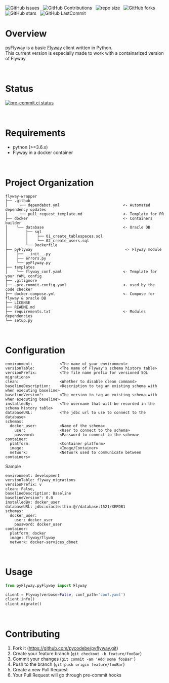 ![GitHub issues](https://img.shields.io/github/issues/pycodebe/pyFlyway?&labelColor=black&color=eb3b5a&label=Issues&logo=issues&logoColor=black&style=for-the-badge) &nbsp;
![GitHub Contributions](https://img.shields.io/github/contributors/pycodebe/pyFlyway?&labelColor=black&color=8854d0&style=for-the-badge) &nbsp;
![repo size](https://img.shields.io/github/repo-size/pycodebe/pyFlyway?label=Repo%20Size&style=for-the-badge&labelColor=black&color=20bf6b) &nbsp;
![GitHub forks](https://img.shields.io/github/forks/pycodebe/pyFlyway?&labelColor=black&color=0fb9b1&style=for-the-badge) &nbsp;
![GitHub stars](https://img.shields.io/github/stars/pycodebe/pyFlyway?&labelColor=black&color=f7b731&style=for-the-badge) &nbsp;
![GitHub LastCommit](https://img.shields.io/github/last-commit/pycodebe/pyFlyway?logo=github&labelColor=black&color=d1d8e0&style=for-the-badge) &nbsp;


Overview
========

pyFlyway is a basic [Flyway](https://flywaydb.org/) client written in Python. <br />
This current version is especially made to work with a containarized version of Flyway

<br />

Status
======

[![pre-commit.ci status](https://results.pre-commit.ci/badge/github/pycodebe/pyFlyway/master.svg)](https://results.pre-commit.ci/latest/github/pycodebe/pyFlyway/master)

<br />

Requirements
============
* python (>=3.6.x)
* Flyway in a docker container


<br />

Project Organization
====================

    flyway-wrapper
    ├── .github
    │     ├── dependabot.yml                            <- Automated dependency updates
    │     └── pull_request_template.md                  <- Template for PR
    ├── docker                                          <- Containers builder
    │    └── database                                   <- Oracle DB
    │        ├── sql
    │        │    ├── 01_create_tablespaces.sql
    │        │    └── 02_create_users.sql
    │        └── Dockerfile
    ├── pyFlyway                                         <- Flyway module
    │    ├── __init__.py
    │    ├── errors.py
    │    └── pyFlyway.py
    ├── templates
    │    └── flyway_conf.yaml                           <- Template for your YAML config
    ├── .gitignore
    ├── .pre-commit-config.yaml                         <- used by the code checker
    ├── docker-compose.yml                              <- Compose for flyway & oracle DB
    ├── LICENSE
    ├── README.md
    ├── requirements.txt                                <- Modules dependencies
    └── setup.py

<br />

Configuration
=============

```
environment:            <The name of your environment>
versionTable:           <The name of Flyway’s schema history table>
versionPrefix:          <The file name prefix for versioned SQL migrations>
clean:                  <Whether to disable clean command>
baselineDescription:    <Description to tag an existing schema with when executing baseline>
baselineVersion":       <The version to tag an existing schema with when executing baseline>
installedBy:            <The username that will be recorded in the schema history table>
databaseURL:            <The jdbc url to use to connect to the database>
schemas:
  docker_user:          <Name of the schema>
    user:               <User to connect to the schema>
    password:           <Password to connect to the schema>
container:
  platform:             <Container platform>
  image:                <Image/Container>
  network:              <Network used to communicate between containers>
```

Sample
```
environment: development
versionTable: flyway_migrations
versionPrefix: v
clean: False,
baselineDescription: Baseline
baselineVersion": 0.0
installedBy: docker_user
databaseURL: jdbc:oracle:thin:@//database:1521/XEPDB1
schemas:
  docker_user:
    user: docker_user
    password: docker_user
container:
  platform: docker
  image: flyway/flyway
  network: docker-services_dbnet
```

<br />

Usage
=====

```python
from pyFlyway.pyFlyway import Flyway

client = Flyway(verbose=False, conf_path='conf.yaml')
client.info()
client.migrate()
```

<br />

Contributing
============

1. Fork it (<https://github.com/pycodebe/pyflyway.git>)
2. Create your feature branch (`git checkout -b feature/fooBar`)
3. Commit your changes (`git commit -am 'Add some fooBar'`)
4. Push to the branch (`git push origin feature/fooBar`)
5. Create a new Pull Request
6. Your Pull Request will go through pre-commit hooks
